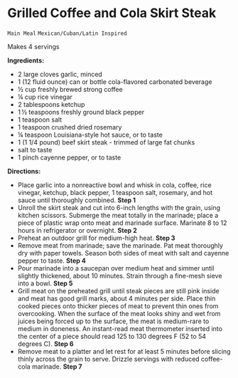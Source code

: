 # Grilled Coffee and Cola Skirt Steak

`Main Meal` `Mexican/Cuban/Latin Inspired`

Makes 4 servings

**Ingredients:**

- 2 large cloves garlic, minced 
- 1 (12 fluid ounce) can or bottle cola-flavored carbonated beverage 
- ½ cup freshly brewed strong coffee 
- ¼ cup rice vinegar 
- 2 tablespoons ketchup 
- 1 ½ teaspoons freshly ground black pepper 
- 1 teaspoon salt 
- 1 teaspoon crushed dried rosemary 
- ¼ teaspoon Louisiana-style hot sauce, or to taste 
- 1 (1 1/4 pound) beef skirt steak - trimmed of large fat chunks 
- salt to taste 
- 1 pinch cayenne pepper, or to taste

**Directions:**

- Place garlic into a nonreactive bowl and whisk in cola, coffee, rice vinegar, ketchup, black pepper, 1 teaspoon salt, rosemary, and hot sauce until thoroughly combined.
    **Step 1**
- Unroll the skirt steak and cut into 6-inch lengths with the grain, using kitchen scissors. Submerge the meat totally in the marinade; place a piece of plastic wrap onto meat and marinade surface. Marinate 8 to 12 hours in refrigerator or overnight.
    **Step 2**
- Preheat an outdoor grill for medium-high heat.
    **Step 3**
- Remove meat from marinade; save the marinade. Pat meat thoroughly dry with paper towels. Season both sides of meat with salt and cayenne pepper to taste.
    **Step 4**
- Pour marinade into a saucepan over medium heat and simmer until slightly thickened, about 10 minutes. Strain through a fine-mesh sieve into a bowl.
    **Step 5**
- Grill meat on the preheated grill until steak pieces are still pink inside and meat has good grill marks, about 4 minutes per side. Place thin cooked pieces onto thicker pieces of meat to prevent thin ones from overcooking. When the surface of the meat looks shiny and wet from juices being forced up to the surface, the meat is medium-rare to medium in doneness. An instant-read meat thermometer inserted into the center of a piece should read 125 to 130 degrees F (52 to 54 degrees C).
    **Step 6**
- Remove meat to a platter and let rest for at least 5 minutes before slicing thinly across the grain to serve. Drizzle servings with reduced coffee-cola marinade.
    **Step 7**
